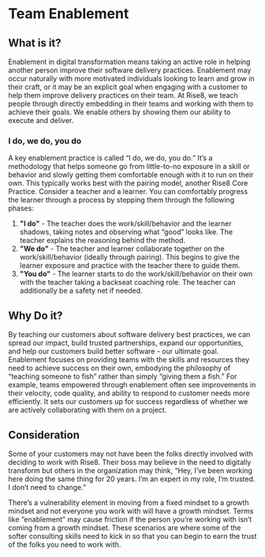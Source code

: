 # Team Enablement

## What is it?

Enablement in digital transformation means taking an active role in helping another person improve their software delivery practices. Enablement may occur naturally with more motivated individuals looking to learn and grow in their craft, or it may be an explicit goal when engaging with a customer to help them improve delivery practices on their team. At Rise8, we teach people through directly embedding in their teams and working with them to achieve their goals. We enable others by showing them our ability to execute and deliver.

### I do, we do, you do

A key enablement practice is called “I do, we do, you do.” It’s a methodology that helps someone go from little-to-no exposure in a skill or behavior and slowly getting them comfortable enough with it to run on their own. This typically works best with the pairing model, another Rise8 Core Practice. Consider a teacher and a learner. You can comfortably progress the learner through a process by stepping them through the following phases:

1. **"I do"** - The teacher does the work/skill/behavior and the learner shadows, taking notes and observing what “good” looks like. The teacher explains the reasoning behind the method.
1. **"We do"** - The teacher and learner collaborate together on the work/skill/behavior (ideally through pairing). This begins to give the learner exposure and practice with the teacher there to guide them.
1. **"You do"** - The learner starts to do the work/skill/behavior on their own with the teacher taking a backseat coaching role. The teacher can additionally be a safety net if needed.

## Why Do it?

By teaching our customers about software delivery best practices, we can spread our impact, build trusted partnerships, expand our opportunities, and help our customers build better software - our ultimate goal. Enablement focuses on providing teams with the skills and resources they need to achieve success on their own, embodying the philosophy of “teaching someone to fish” rather than simply “giving them a fish.” For example, teams empowered through enablement often see improvements in their velocity, code quality, and ability to respond to customer needs more efficiently. It sets our customers up for success regardless of whether we are actively collaborating with them on a project.

## Consideration

Some of your customers may not have been the folks directly involved with deciding to work with Rise8. Their boss may believe in the need to digitally transform but others in the organization may think, “Hey, I’ve been working here doing the same thing for 20 years. I’m an expert in my role, I’m trusted. I don’t need to change.”

There’s a vulnerability element in moving from a fixed mindset to a growth mindset and not everyone you work with will have a growth mindset. Terms like “enablement” may cause friction if the person you’re working with isn’t coming from a growth mindset. These scenarios are where some of the softer consulting skills need to kick in so that you can begin to earn the trust of the folks you need to work with.  
